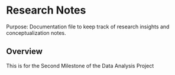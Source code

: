 # Research Notes

Purpose: Documentation file to keep track of research insights and conceptualization notes.

## Overview

This is for the Second Milestone of the Data Analysis Project
